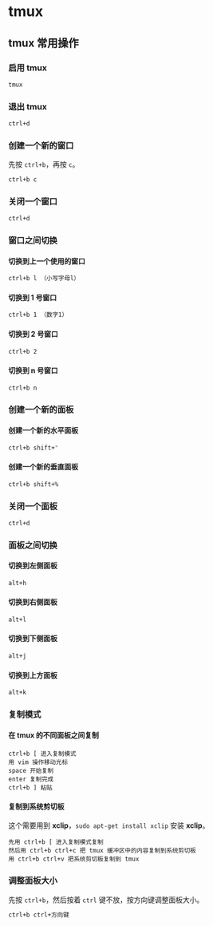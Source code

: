 # tmux

## tmux 常用操作

### 启用 tmux

```bash
tmux
```

### 退出 tmux

```bash
ctrl+d
```

### 创建一个新的窗口

先按 `ctrl+b`，再按 `c`。

```bash
ctrl+b c
```

### 关闭一个窗口

```bash
ctrl+d
```

### 窗口之间切换

#### 切换到上一个使用的窗口

```bash
ctrl+b l （小写字母l）
```

#### 切换到 1 号窗口

```bash
ctrl+b 1 （数字1）
```

#### 切换到 2 号窗口

```bash
ctrl+b 2
```

#### 切换到 n 号窗口

```bash
ctrl+b n
```

### 创建一个新的面板

#### 创建一个新的水平面板

```bash
ctrl+b shift+"
```

#### 创建一个新的垂直面板

```bash
ctrl+b shift+%
```

### 关闭一个面板

```bash
ctrl+d
```

### 面板之间切换

#### 切换到左侧面板

```bash
alt+h
```

#### 切换到右侧面板

```bash
alt+l
```

#### 切换到下侧面板

```bash
alt+j
```

#### 切换到上方面板

```bash
alt+k
```

### 复制模式

#### 在 tmux 的不同面板之间复制

```
ctrl+b [ 进入复制模式
用 vim 操作移动光标
space 开始复制
enter 复制完成
ctrl+b ] 粘贴
```

#### 复制到系统剪切板

这个需要用到 **xclip**，`sudo apt-get install xclip` 安装 **xclip**。

```
先用 ctrl+b [ 进入复制模式复制
然后用 ctrl+b ctrl+c 把 tmux 缓冲区中的内容复制到系统剪切板
用 ctrl+b ctrl+v 把系统剪切板复制到 tmux
```

### 调整面板大小

先按 `ctrl+b`，然后按着 `ctrl` 键不放，按方向键调整面板大小。

```bash
ctrl+b ctrl+方向键
```

